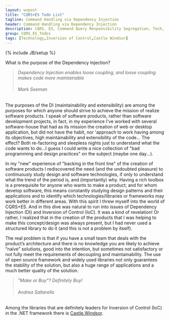```yaml
---
layout: wvpost
title: "CQRS+ES Todo List"
tagline: Command Handling via Dependency Injection
header: Command Handling via Dependency Injection
description: CQRS, ES, Command Query Responsibility Segregation, Tech, Dependency Injection, Inversion of Control, IoC, Castle Windsor
group: CQRS_ES_Todos
tags: [Technology,Inversion of Control,Castle Windsor]
---
```

{% include JB/setup %}

What is the purpose of the Dependency Injection? 

<blockquote> <i>Dependency Injection enables loose coupling, and loose coupling makes code more maintainable</i>
<h6>Mark Seeman</h6></blockquote>

The purposes of the DI (maintainability and extensibility) are among the purposes for which anyone should strive to achieve the mission of realize software products. I speak of software products, rather than software development projects, in fact, in my experience I've worked with several software-house that had as its mission the creation of web or desktop application, but did not have the habit, nor 'approach to work having among its objectives, high maintainability and extensibility of the code...
The effect? Both re-factoring and sleepless nights just to understand what the code wants to do...I guess I could write a nice collection of "bad programming and design practices" on the subject (maybe one day...).

In my "new" experience of "backing in the front line" of the creation of software products I rediscovered the need (and the undoubted pleasure) to continuously study design and software technologies, if only to understand what the trend of the period is, and (importantly) why. Having a rich toolbox is a prerequisite for anyone who wants to make a product; and for whom develop software, this means constantly studying design patterns and their applications and to identify which technologies/libraries or frameworks may work better in different areas. 
With this spirit I threw myself into the world of CQRS+ES. 
And in this dive was natural to run into issues of Dependency Injection (DI) and Inversion of Control (IoC). It was a kind of revelation! Or rather, I realized that in the creation of the products that I was helping to make this concept/design was always present, but I had never used a structured library to do it (and this is not a problem by itself). 

The real problem is that if you have a small team that deals with the product’s architecture and there is no knowledge you are likely to achieve “naïve” solutions, good into the intention, but sometimes not satisfactory or not fully meet the requirements of decoupling and maintainability. 
The use of open source framework and widely used libraries not only guarantees the stability of the solution, but also a huge range of applications and a much better quality of the solution. 

<blockquote> <i>"Make or Buy"? Definitely Buy!</i>
<h6>Andrea Saltarello</h6></blockquote>

Among the libraries that are definitely leaders for Inversion of Control (IoC) in the .NET framework there is <a href="http://docs.castleproject.org/Windsor.MainPage.ashx" target="_blank">Castle.Windsor</a>.
